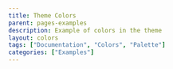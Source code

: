 ```yaml
---
title: Theme Colors
parent: pages-examples
description: Example of colors in the theme
layout: colors
tags: ["Documentation", "Colors", "Palette"]
categories: ["Examples"]
---
```

